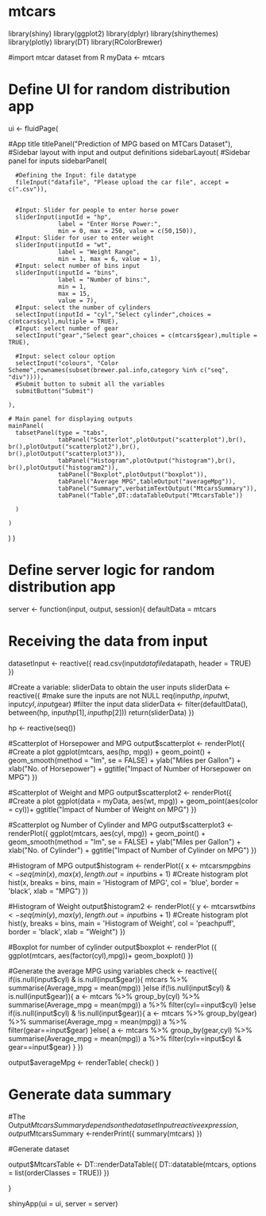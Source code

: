 # mtcars
library(shiny)
library(ggplot2)
library(dplyr)
library(shinythemes)
library(plotly)
library(DT)
library(RColorBrewer)


#import mtcar dataset from R
myData <- mtcars
# Define UI for random distribution app 
ui <- fluidPage(
  
  #App title
  titlePanel("Prediction of MPG based on MTCars Dataset"),
  #Sidebar layout with input and output definitions
  sidebarLayout(
    #Sidebar panel for inputs
    sidebarPanel(
      
      #Defining the Input: file datatype
      fileInput("datafile", "Please upload the car file", accept = c(".csv")),
      
      
      #Input: Slider for people to enter horse power
      sliderInput(inputId = "hp", 
                  label = "Enter Horse Power:",
                  min = 0, max = 250, value = c(50,150)),
      #Input: Slider for user to enter weight 
      sliderInput(inputId = "wt",
                  label = "Weight Range",
                  min = 1, max = 6, value = 1),
      #Input: select number of bins input
      sliderInput(inputId = "bins",
                  label = "Number of bins:",
                  min = 1,
                  max = 15,
                  value = 7),
      #Input: select the number of cylinders
      selectInput(inputId = "cyl","Select cylinder",choices = c(mtcars$cyl),multiple = TRUE),
      #Input: select number of gear
      selectInput("gear","Select gear",choices = c(mtcars$gear),multiple = TRUE),
      
      #Input: select colour option
      selectInput("colours", "Color Scheme",rownames(subset(brewer.pal.info,category %in% c("seq", "div")))),
      #Submit button to submit all the variables
      submitButton("Submit")
      
    ),
    
    # Main panel for displaying outputs
    mainPanel(
      tabsetPanel(type = "tabs",
                  tabPanel("Scatterlot",plotOutput("scatterplot"),br(), br(),plotOutput("scatterplot2"),br(), br(),plotOutput("scatterplot3")),
                  tabPanel("Histogram",plotOutput("histogram"),br(), br(),plotOutput("histogram2")),
                  tabPanel("Boxplot",plotOutput("boxplot")),
                  tabPanel("Average MPG",tableOutput("averageMpg")),
                  tabPanel("Summary",verbatimTextOutput("MtcarsSummary")),
                  tabPanel("Table",DT::dataTableOutput("MtcarsTable"))
                  
      )
      
    )
  )
)


# Define server logic for random distribution app
server <- function(input, output, session){
  defaultData = mtcars
  
  
  # Receiving the data from input
  datasetInput <- reactive({
    read.csv(input$datafile$datapath, header = TRUE)
  })
  
  #Create a variable: sliderData to obtain the user inputs
  sliderData <- reactive({
    #make sure the inputs are not NULL
    req(input$hp, input$wt, input$cyl, input$gear)
    #filter the input data
    sliderData <- filter(defaultData(), between(hp, input$hp[1], input$hp[2]))
    return(sliderData)
  })
  
  hp <- reactive(seq())
  
  
  #Scatterplot of Horsepower and MPG
  output$scatterplot <- renderPlot({
    #Create a plot
    ggplot(mtcars, aes(hp, mpg)) + geom_point() +
      geom_smooth(method = "lm", se = FALSE) +
      ylab("Miles per Gallon") +
      xlab("No. of Horsepower") +
      ggtitle("Impact of Number of Horsepower on MPG")
  })
  
  #Scatterplot of Weight and MPG
  output$scatterplot2 <- renderPlot({
    #Create a plot
    ggplot(data = myData, aes(wt, mpg)) +
      geom_point(aes(color = cyl))+
      ggtitle("Impact of Number of Weight on MPG")
  })
  
  #Scatterplot og Number of Cylinder and MPG
  output$scatterplot3 <- renderPlot({
    ggplot(mtcars, aes(cyl, mpg)) + geom_point() +
      geom_smooth(method = "lm", se = FALSE) +
      ylab("Miles per Gallon") +
      xlab("No. of Cylinder") +
      ggtitle("Impact of Number of Cylinder on MPG")
  })
  
  
  #Histogram of MPG
  output$histogram <- renderPlot({
    x    <- mtcars$mpg  
    bins <- seq(min(x), max(x), length.out = input$bins + 1)
    #Create histogram plot
    hist(x, breaks = bins, main = 'Histogram of MPG', col = 'blue', border = 'black', xlab = "MPG")
  })
  
  #Histogram of Weight
  output$histogram2 <- renderPlot({
    y    <- mtcars$wt  
    bins <- seq(min(y), max(y), length.out = input$bins + 1)
    #Create histogram plot
    hist(y, breaks = bins, main = 'Histogram of Weight', col = 'peachpuff', border = 'black', xlab = "Weight")
  })
  
  
  #Boxplot for number of cylinder
  output$boxplot <- renderPlot ({
    ggplot(mtcars, aes(factor(cyl),mpg))+
      geom_boxplot()
  })
  
 
  
  #Generate the average MPG using variables
  check <- reactive({
    if(is.null(input$cyl) & is.null(input$gear)){
      mtcars %>% summarise(Average_mpg = mean(mpg))
    }else if(!is.null(input$cyl) & is.null(input$gear)){
      a <- mtcars %>% group_by(cyl) %>% summarise(Average_mpg = mean(mpg))
      a %>% filter(cyl==input$cyl)
    }else if(is.null(input$cyl) & !is.null(input$gear)){
      a <- mtcars %>% group_by(gear) %>% summarise(Average_mpg = mean(mpg))
      a %>% filter(gear==input$gear)
    }else{
      a <-  mtcars %>% group_by(gear,cyl) %>% summarise(Average_mpg = mean(mpg))
      a %>% filter(cyl==input$cyl & gear==input$gear)
    }
  })
  
  output$averageMpg <- renderTable(
    check()
  ) 
  
  
  
  
  # Generate data summary
  #The Output$MtcarsSummary depends on the datasetInput reactive expression,
  output$MtcarsSummary <-renderPrint({
    summary(mtcars)
  })
  
  
  #Generate dataset
  
  output$MtcarsTable <- DT::renderDataTable({
    DT::datatable(mtcars, options = list(orderClasses = TRUE))
  })
  
  
  
}


shinyApp(ui = ui, server = server)


